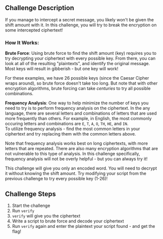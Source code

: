 ## Challenge Description
If you manage to intercept a secret message, you likely won't be given the shift amount with it. 
In this challenge, you will try to break the encryption on some intercepted ciphertext! 

### How It Works:

**Brute Force**: Using brute force to find the shift amount (key) requires you to try decrypting your ciphertext with every possible key. 
From there, you can look at all of the resulting "plaintexts", and identify the original message. 
Most keys will result in gibberish - but one key will work! 

For these examples, we have 26 possible keys (since the Caesar Cipher wraps around), so brute force doesn't take too long.
But note that with other encryption algorithms, brute forcing can take _centuries_ to try all possible combinations.

**Frequency Analysis**: One way to help minimize the number of keys you need to try is to perform frequency analysis on the ciphertext. 
In the any language, there are several letters and combinations of letters that are used more frequently than others. 
For example, in English, the most commonly occuring letters and combinations are `E`, `T`, `A`, `O`, `TH`, `HE`, and `IN`.  
To utilize frequency analysis - find the most common letters in your ciphertext and try replacing them with the common letters above. 

Note that frequency analysis works best on long ciphertexts, with more letters that are repeated. 
There are also many encryption algorithms that are not vulnerable to this type of analysis. 
In this challenge specifically, frequency analysis will not be overly helpful - but you can always try it!

This challenge will give you only an encoded word. You will need to decrypt it without knowing the shift amount.
Try modifying your script from the previous challenge to try every possible key (1-26)!

## Challenge Steps
1. Start the challenge
2. Run `verify`
3. `verify` will give you the ciphertext
4. Write a script to brute force and decode your ciphertext
5. Run `verify` again and enter the plaintext your script found - and get the flag!
